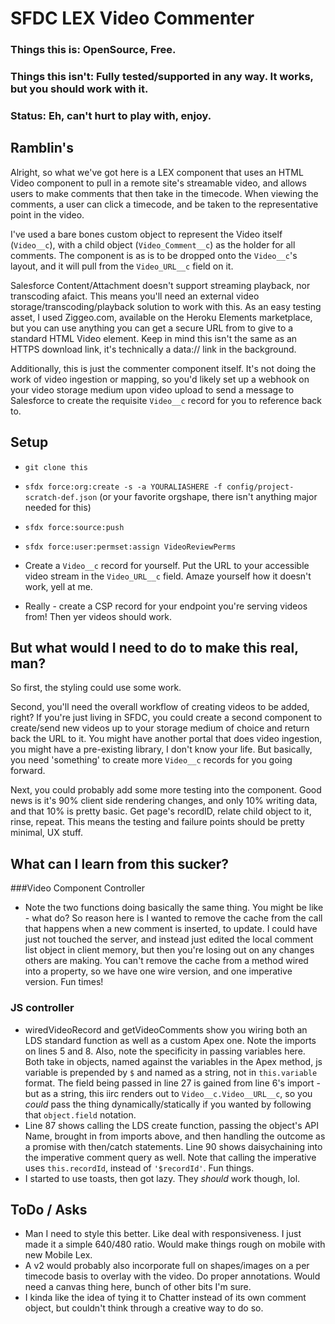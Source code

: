 # SFDC LEX Video Commenter
### Things this is: OpenSource, Free. 
### Things this isn't: Fully tested/supported in any way. It works, but you should work with it.
### Status: Eh, can't hurt to play with, enjoy. 
## Ramblin's

Alright, so what we've got here is a LEX component that uses an HTML Video component to pull in a remote site's streamable video, and allows users to make comments that then take in the timecode. When viewing the comments, a user can click a timecode, and be taken to the representative point in the video.

I've used a bare bones custom object to represent the Video itself (`Video__c`), with a child object (`Video_Comment__c`) as the holder for all comments. The component is as is to be dropped onto the `Video__c`'s layout, and it will pull from the `Video_URL__c` field on it. 

Salesforce Content/Attachment doesn't support streaming playback, nor transcoding afaict. This means you'll need an external video storage/transcoding/playback solution to work with this. As an easy testing asset, I used Ziggeo.com, available on the Heroku Elements marketplace, but you can use anything you can get a secure URL from to give to a standard HTML Video element. Keep in mind this isn't the same as an HTTPS download link, it's technically a data:// link in the background. 

Additionally, this is just the commenter component itself. It's not doing the work of video ingestion or mapping, so you'd likely set up a webhook on your video storage medium upon video upload to send a message to Salesforce to create the requisite `Video__c` record for you to reference back to. 

## Setup

* `git clone this`
* `sfdx force:org:create -s -a YOURALIASHERE -f config/project-scratch-def.json` (or your favorite orgshape, there isn't anything major needed for this)
* `sfdx force:source:push`
* `sfdx force:user:permset:assign VideoReviewPerms`

* Create a `Video__c` record for yourself. Put the URL to your accessible video stream in the `Video_URL__c` field. Amaze yourself how it doesn't work, yell at me.
* Really - create a CSP record for your endpoint you're serving videos from! Then yer videos should work.

## But what would I need to do to make this real, man?

So first, the styling could use some work. 

Second, you'll need the overall workflow of creating videos to be added, right? If you're just living in SFDC, you could create a second component to create/send new videos up to your storage medium of choice and return back the URL to it. You might have another portal that does video ingestion, you might have a pre-existing library, I don't know your life. But basically, you need 'something' to create more `Video__c` records for you going forward.

Next, you could probably add some more testing into the component. Good news is it's 90% client side rendering changes, and only 10% writing data, and that 10% is pretty basic. Get page's recordID, relate child object to it, rinse, repeat. This means the testing and failure points should be pretty minimal, UX stuff.

## What can I learn from this sucker?
###Video Component Controller
* Note the two functions doing basically the same thing. You might be like - what do? So reason here is I wanted to remove the cache from the call that happens when a new comment is inserted, to update. I could have just not touched the server, and instead just edited the local comment list object in client memory, but then you're losing out on any changes others are making. You can't remove the cache from a method wired into a property, so we have one wire version, and one imperative version. Fun times!
### JS controller
* wiredVideoRecord and getVideoComments show you wiring both an LDS standard function as well as a custom Apex one. Note the imports on lines 5 and 8. Also, note the specificity in passing variables here. Both take in objects, named against the variables in the Apex method, js variable is prepended by `$` and named as a string, not in `this.variable` format. The field being passed in line 27 is gained from line 6's import - but as a string, this iirc renders out to `Video__c.Video__URL__c`, so you *could* pass the thing dynamically/statically if you wanted by following that `object.field` notation. 
* Line 87 shows calling the LDS create function, passing the object's API Name, brought in from imports above, and then handling the outcome as a promise with then/catch statements. Line 90 shows daisychaining into the imperative comment query as well. Note that calling the imperative uses `this.recordId`, instead of `'$recordId'`. Fun things.
* I started to use toasts, then got lazy. They *should* work though, lol.

## ToDo / Asks
* Man I need to style this better. Like deal with responsiveness. I just made it a simple 640/480 ratio. Would make things rough on mobile with new Mobile Lex. 
* A v2 would probably also incorporate full on shapes/images on a per timecode basis to overlay with the video. Do proper annotations. Would need a canvas thing here, bunch of other bits I'm sure.
* I kinda like the idea of tying it to Chatter instead of its own comment object, but couldn't think through a creative way to do so.